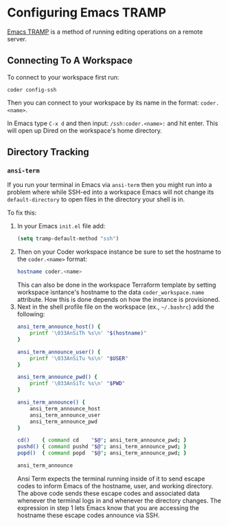 # Configuring Emacs TRAMP
[Emacs TRAMP](https://www.emacswiki.org/emacs/TrampMode) is a method of running editing operations on a remote server.

## Connecting To A Workspace
To connect to your workspace first run:

```
coder config-ssh
```

Then you can connect to your workspace by its name in the format: `coder.<name>`.

In Emacs type `C-x d` and then input: `/ssh:coder.<name>:` and hit enter. This will open up Dired on the workspace's home directory.

## Directory Tracking
### `ansi-term`
If you run your terminal in Emacs via `ansi-term` then you might run into a problem where while SSH-ed into a workspace Emacs will not change its `default-directory` to open files in the directory your shell is in.

To fix this:

1. In your Emacs `init.el` file add:
   ```lisp
   (setq tramp-default-method "ssh")
   ```
2. Then on your Coder workspace instance be sure to set the hostname to the `coder.<name>` format:
   ```bash
   hostname coder.<name>
   ```
   This can also be done in the workspace Terraform template by setting workspace isntance's hostname to the data `coder_workspace.name` attribute. How this is done depends on how the instance is provisioned.
3. Next in the shell profile file on the workspace (ex., `~/.bashrc`) add the following:
   ```bash
   ansi_term_announce_host() {
       printf '\033AnSiTh %s\n' "$(hostname)"
   }

   ansi_term_announce_user() {
       printf '\033AnSiTu %s\n' "$USER"
   }

   ansi_term_announce_pwd() {
       printf '\033AnSiTc %s\n' "$PWD"
   }

   ansi_term_announce() {
       ansi_term_announce_host
       ansi_term_announce_user
       ansi_term_announce_pwd
   }

   cd()    { command cd    "$@"; ansi_term_announce_pwd; }
   pushd() { command pushd "$@"; ansi_term_announce_pwd; }
   popd()  { command popd  "$@"; ansi_term_announce_pwd; }

   ansi_term_announce
   ```
   Ansi Term expects the terminal running inside of it to send escape codes to inform Emacs of the hostname, user, and working directory. The above code sends these escape codes and associated data whenever the terminal logs in and whenever the directory changes. The expression in step 1 lets Emacs know that you are accessing the hostname these escape codes announce via SSH.
